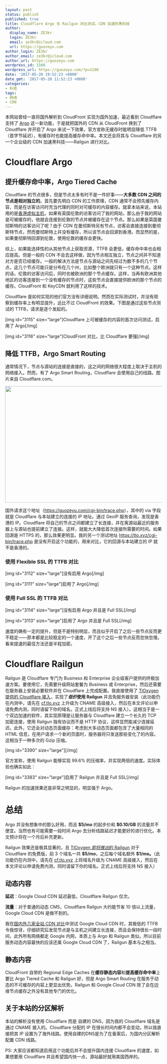 ```yaml
---
layout: post
status: publish
published: true
title: Cloudflare Argo 与 Railgun 对比测试，CDN 加速的黑科技
author:
  display_name: ZE3kr
  login: ZE3kr
  email: ze3kr@icloud.com
  url: https://guozeyu.com
author_login: ZE3kr
author_email: ze3kr@icloud.com
author_url: https://guozeyu.com
wordpress_id: 3108
wordpress_url: https://guozeyu.com/?p=3108
date: '2017-05-20 19:52:23 +0800'
date_gmt: '2017-05-20 11:52:23 +0800'
categories:
- 科技
tags:
- 网络
- CDN
---
```

<p>本网站曾经一直将国外解析到 CloudFront 实现为国外加速，最近看到 Cloudflare 支持了 <a href="https://blog.cloudflare.com/argo/">Argo</a> 这一新功能，于是就把国外的 CDN 从 CloudFront 换到了 Cloudflare 并开启了 Argo 来试一下效果，官方宣称无缓存时能明显降低 TTFB（首字节延迟），有缓存时也能提高缓存命中率。本文还会将其与 Cloudflare 的另一个企业级的 CDN 加速黑科技——Railgun 进行对比。<br />
<!--more--></p>
<h1>Cloudflare Argo</h1>
<h2>提升缓存命中率，Argo Tiered Cache</h2>
<p>Cloudflare 的节点很多，但是节点太多有时不是一件好事——<strong>大多数 CDN 之间的节点是相对独立的</strong>。首先要先明白 CDN 的工作原理，CDN 通常不会预先缓存内容，而是在访客访问时充当代理的同时对可缓存的内容缓存。就拿本站来说，本站用的是<a href="https://domain.tloxygen.com/web-hosting/index.php" target="_blank">香港虚拟主机</a>，如果有英国伦敦的访客访问了我的网站，那么由于我的网站是可被缓存的，他就会连接到伦敦的节点并被缓存在这个节点。那么如果是英国曼彻斯特的访客访问了呢？由于 CDN 在曼彻斯特另有节点，访客会直接连接到曼彻斯特节点，然而曼彻斯特上并没有缓存，所以该节点会回源到香港。而显然的是，如果曼彻斯特回源到伦敦，使用伦敦的缓存会更快。</p>
<p>综上，如果能选择性的从其他节点上获取资源，TTFB 会更低，缓存命中率也会相应提高。但是一般的 CDN 不会去这样做，因为节点相互独立，节点之间并不知道对方是否已经缓存。一般的解决方法是节点与源站之间先经过为数不多的几个节点，这几个节点可能只是分布在几个州，比如整个欧洲就只有一个这种节点。这样的话，伦敦的访客访问后，同时也被欧洲的那个节点缓存。这样，当再有欧洲其他地区的访客连接到一个没有缓存的节点时，这些节点会直接提供欧洲的那个节点的缓存。CloudFront 和 KeyCDN 就利用了这样的技术。</p>
<p>Cloudflare 是如何实现的他们官方没有详细说明。然而在实际测试时，并没有观察到缓存率上有明显提升，远比不过 CloudFront 的效果。下图是通过这些节点测试的 TTFB，请求是逐个发起的。</p>
<p>[img id="3115" size="large"]Cloudflare 上可被缓存的内容的首次访问测试，启用了 Argo[/img]</p>
<p>[img id="3116" size="large"]CloudFront 对比，比 Cloudflare 要强[/img]</p>
<h2>降低 TTFB，Argo Smart Routing</h2>
<p>通常情况下，节点与源站的连接是直接的，这之间的网络很大程度上取决于主机的网络接入。然而，有了 Argo Smart Routing，Cloudflare 会使用自己的线路。图片来自 Cloudflare.com。</p>
<p><img class="aligncenter wp-image-3109 size-full" src="https://cdn.landcement.com/sites/2/2017/05/argo_animation.gif" alt="" width="960" height="375" /></p>
<p>国外请求这个地址（<a href="https://guozeyu.com/cgi-bin/trace.php" target="_blank">https://guozeyu.com/cgi-bin/trace.php</a>），其中的 via 字段就是 Cloudflare 与本站建立的连接的 IP 地址。通过 GeoIP 服务查询，发现是香港的 IP。Cloudflare 将自己的节点之间都建立了长连接，并在离源站最近的服务器上与源站也提前建立了连接。这样，就能大大降低首次连接所需要的时间。如果回源是 HTTPS 的，那么效果更明显。我的另一个测试地址 <a href="https://tlo.xyz/cgi-bin/trace.php" target="_blank">https://tlo.xyz/cgi-bin/trace.php</a> 是没有开启这个功能的，用来对比，它的回源与本站建立的 IP 就不是香港的。</p>
<h3>使用 Flexible SSL 的 TTFB 对比</h3>
<p>[img id="3112" size="large"]没有启用 Argo[/img]</p>
<p>[img id="3111" size="large"]启用了 Argo[/img]</p>
<h3>使用 Full SSL 的 TTFB 对比</h3>
<p>[img id="3114" size="large"]没有启用 Argo 并且是 Full SSL[/img]</p>
<p>[img id="3113" size="large"]启用了 Argo 并且是 Full SSL[/img]</p>
<p>速度的确有一定的提升，但是不是特别明显，而且似乎开启了之后一些节点反而更不稳定——原本都是比较稳定的一个速度，开了这个之后一些节点反而忽快忽慢。看来提速的最佳方法还是半程加密。</p>
<h1>Cloudflare Railgun</h1>
<p>Railgun 是 Cloudflare 专门为 Business 和 Enterprise 企业级客户提供的终极加速方案。要使用它，先需要升级网站套餐为 Business 或 Enterprise，然后还需要在服务器上安装必要软件并在 Cloudflare 上完成配置。我直接使用了 <a href="https://guozeyu.com/2017/11/cloudflare-cnameip/">TlOxygen 提供的 Cloudflare 接入</a>，实现了<i><b>低价</b></i><strong>使用 Railgun</strong> 并且免服务器安装（此功能仍在内测中，请先在 <a href="https://cf.tlo.xyz/" target="_blank">cf.tlo.xyz</a> 上升级为 CNAME 高级接入，然后在本文评论以申请免费内测，同时请留下你的域名。正式上线后将支持 NS 接入）。这相当于是一个双边加速的软件，其实现原理是让服务器与 Cloudflare 建立一个长久的 TCP 加密连接，使用 Railgun 独有协议而不是 HTTP 协议，这样显然能减少连接延迟。此外，它还会对动态页面缓存：考虑到大多动态页面都包含了大量相同的 HTML 信息，在用户请求一个新的页面时，服务器将只发送那些变化了的内容。这相当于一种多次的 Gzip 压缩。</p>
<p>[img id="3390" size="large"][/img]</p>
<p>官方宣称，使用 Railgun 能够实现 99.6% 的压缩率，并实现两倍的速度。实际体验也确实如此：</p>
<p>[img id="3383" size="large"]启用了 Railgun 并且是 Full SSL[/img]</p>
<p>Railgun 的加速效果还是非常之明显的，明显强于 Argo。</p>
<h1>总结</h1>
<p>Argo 并没有想象中的那么好用，而且 <b>$5/mo</b> 的起步价和 <b>$0.10/GB</b> 的流量并不便宜。当然也有可能需要一段时间 Argo 去分析线路延迟才能更好的进行优化。本文预计将在一个月后补充更新。</p>
<p>Railgun 效果还是极其显著的，且 <a href="https://guozeyu.com/2017/11/cloudflare-cnameip/">TlOxygen <i>即将推出</i>的 Railgun</a> 对于 Cloudflare 的免费版，前 3 个域名一共 <b>$5/mo</b>，之后每个域名额外 <b>$1/mo。</b>（此功能仍在内测中，请先在 <a href="https://cf.tlo.xyz/" target="_blank">cf.tlo.xyz</a> 上将域名升级为 CNAME 高级接入，然后在本文评论以申请免费内测，同时请留下你的域名。正式上线后将支持 NS 接入）</p>
<h2>动态内容</h2>
<p><b>延迟</b>：Google Cloud CDN 延迟最低，Cloudflare Railgun 仅次。</p>
<p><b>流量</b>：对于普通的动态 CMS，Cloudflare Railgun 大约能节省 10 倍以上流量，Google Cloud CDN 是做不到的。</p>
<p>我在<a href="https://guozeyu.com/2017/01/wordpress-full-site-cdn/">国内外几家全站 CDN 对比</a>中测试 Google Cloud CDN 时，其极低的 TTFB 令我惊讶，仔细研究后发现节点是与主机之间建立长连接，而且会保持很长一段时间，此外所有网络都走 Google 内网，本质上与 Argo 和 Railgun 类似。所以目前服务动态内容最快的应该还属 Google Cloud CDN 了，Railgun 基本与之相当。</p>
<h2>静态内容</h2>
<p>CloudFront 自带的 Regional Edge Caches 在<b>缓存静态内容</b>和<b>提高缓存命中率</b>上要比 Argo Tiered Cache 和 Railgun 好，但是 Argo Smart Routing 在服务于动态的不可缓存的内容上更显出优势。Railgun 和 Google Cloud CDN 除了会在边缘节点缓存之外没有其他专门的优化。</p>
<h2>关于本站的分区解析</h2>
<p>本站的解析没有使用 Cloudflare 而是 自建的 DNS，因为我的 Cloudflare 域名是通过 CNAME 接入的。Cloudflare 分配的 IP 在很长时间内都不会变动，所以我直接把其 IP 设置为了海外线路。使用自建的DNS是为了在备案后，为国内分区解析配置 CDN 线路。</p>
<p>PS: 大家应该都知道启用这个功能后并不会提升国内连接 Cloudflare 的速度，如果想要用 Cloudflare 并且希望国内快一点，源站最好就用美国西岸的。</p>
